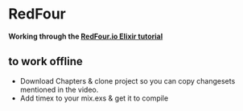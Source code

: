 # RedFour

**Working through the [RedFour.io Elixir tutorial](http://redfour.io)**


## to work offline
* Download Chapters & clone project so you can copy changesets mentioned in the video.
* Add timex to your mix.exs & get it to compile
